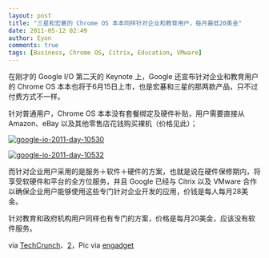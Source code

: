 ```yaml
---
layout: post
title: "三星和宏碁的 Chrome OS 本本同样针对企业和教育用户，每月最低20美金"
date: 2011-05-12 02:49
author: Eyon
comments: true
tags: [Business, Chrome OS, Citrix, Education, VMware]
---
```

在刚才的 Google I/O 第二天的 Keynote 上，Google 还宣布针对企业和教育用户的 Chrome OS 本本也将于6月15日上市，也是宏碁和三星的那两款产品，只不过付费方式不一样。

针对普通用户，Chrome OS 本本没有套餐绑定及硬件补贴，用户需要直接从 Amazon、eBay 以及其他零售店花钱购买裸机（价格见此）；

<a href="http://img.chromi.org/2011/05/google-io-2011-day-10530.jpg">![](http://img.chromi.org/2011/05/google-io-2011-day-10530-550x365.jpg "google-io-2011-day-10530")</a>

<a href="http://img.chromi.org/2011/05/google-io-2011-day-10532.jpg">![](http://img.chromi.org/2011/05/google-io-2011-day-10532-550x365.jpg "google-io-2011-day-10532")</a>

而针对企业用户采用的是服务＋软件＋硬件的方案，也就是说在硬件保修期内，将享受软硬件和平台的全方位服务，并且 Google 已经与 Citrix 以及 VMware 合作以确保企业用户能够使用这些专门针对企业开发的应用，价钱是每人每月28美金。

针对教育和政府机构用户同样也有专门的方案，价格是每月20美金，应该没有软件服务。

via [TechCrunch](http://www.crunchgear.com/2011/05/11/chromebooks-for-education-priced-at-20-per-month/)、[2](http://techcrunch.com/2011/05/11/google-launches-chromebooks-for-business-at-28-per-users/)，Pic via [engadget](http://www.engadget.com/2011/05/11/live-from-google-i-o-2011s-day-2-keynote/)

